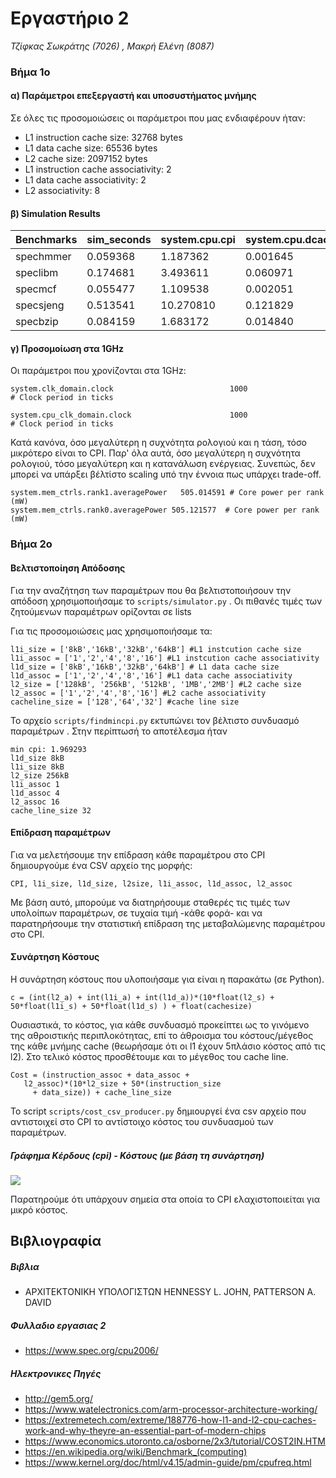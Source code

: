 
# Εργαστήριο 2
 *Τζίφκας Σωκράτης (7026) , Μακρή Ελένη (8087)*

 ### Βήμα 1ο

 #### α) Παράμετροι επεξεργαστή και υποσυστήματος μνήμης

  Σε όλες τις προσομοιώσεις οι παράμετροι που μας ενδιαφέρουν ήταν:

*  L1 instruction cache size: 32768 bytes
*  L1 data cache size: 65536 bytes
* L2 cache size: 2097152 bytes
* L1 instruction cache associativity: 2
* L1 data cache associativity: 2
* L2 associativity: 8

#### β) Simulation Results

| Benchmarks |	sim_seconds |	system.cpu.cpi |	system.cpu.dcache.overall_miss_rate::total |	system.cpu.icache.overall_miss_rate::total |	system.l2.overall_miss_rate::total |
| --- | --- | --- | --- | --- | --- |
spechmmer |	0.059368	| 1.187362	| 0.001645 | 	0.000205	| 0.082246 |
speclibm	| 0.174681 |	3.493611	| 0.060971 |	0.000099	| 0.999927 |
specmcf |	0.055477	| 1.109538	| 0.002051	| 0.000037	| 0.724040 |
specsjeng | 	0.513541 |	10.270810 |	0.121829 |	0.000020	| 0.999979 |
specbzip |	0.084159	| 1.683172 |	0.014840 | 	0.000074	| 0.281708 |


#### γ) Προσομοίωση στα 1GHz

Οι παράμετροι που χρονίζονται στα 1GHz:

```
system.clk_domain.clock                          1000                       # Clock period in ticks

system.cpu_clk_domain.clock                      1000                       # Clock period in ticks
```

Κατά κανόνα, όσο μεγαλύτερη η συχνότητα ρολογιού και η τάση, τόσο μικρότερο είναι το CPI. Παρ' όλα αυτά, όσο μεγαλύτερη η συχνότητα ρολογιού, τόσο μεγαλύτερη και η κατανάλωση ενέργειας. Συνεπώς, δεν μπορεί να υπάρξει βέλτίστο scaling υπό την έννοια πως υπάρχει trade-off.


```
system.mem_ctrls.rank1.averagePower   505.014591 # Core power per rank (mW)
system.mem_ctrls.rank0.averagePower 505.121577  # Core power per rank (mW)

```

### Βήμα 2ο

#### Βελτιστοποίηση Απόδοσης

Για την αναζήτηση των παραμέτρων που θα βελτιστοποιήσουν την απόδοση χρησιμοποιήσαμε το `scripts/simulator.py` . Οι πιθανές τιμές των ζητούμενων παραμέτρων ορίζονται σε lists

Για τις προσομοιώσεις μας χρησιμοποιήσαμε τα:
```
l1i_size = ['8kB','16kB','32kB','64kB'] #L1 instcution cache size
l1i_assoc = ['1','2','4','8','16'] #L1 instcution cache associativity
l1d_size = ['8kB','16kB','32kB','64kB'] # L1 data cache size
l1d_assoc = ['1','2','4','8','16'] #L1 data cache associativity
l2_size = ['128kB', '256kB', '512kB', '1MB','2MB'] #L2 cache size
l2_assoc = ['1','2','4','8','16'] #L2 cache associativity
cacheline_size = ['128','64','32'] #cache line size
```

Το αρχείο `scripts/findmincpi.py` εκτυπώνει τον βέλτιστο συνδυασμό παραμέτρων . Στην περίπτωσή το αποτέλεσμα ήταν

```
min cpi: 1.969293
l1d_size 8kB
l1i_size 8kB
l2_size 256kB
l1i_assoc 1
l1d_assoc 4
l2_assoc 16
cache_line_size 32
```

#### Επίδραση παραμέτρων

Για να μελετήσουμε την επίδραση κάθε παραμέτρου στο CPI δημιουργούμε ένα CSV αρχείο της μορφής:

```
CPI, l1i_size, l1d_size, l2size, l1i_assoc, l1d_assoc, l2_assoc
```

Με βάση αυτό, μπορούμε να διατηρήσουμε σταθερές τις τιμές των υπολοίπων παραμέτρων, σε τυχαία τιμή -κάθε φορά- και να παρατηρήσουμε την στατιστική επίδραση της μεταβαλώμενης παραμέτρου στο CPI.




#### Συνάρτηση Κόστους

Η συνάρτηση κόστους που υλοποιήσαμε για είναι η παρακάτω (σε Python).
```
c = (int(l2_a) + int(l1i_a) + int(l1d_a))*(10*float(l2_s) + 50*float(l1i_s) + 50*float(l1d_s) ) + float(cachesize)
```

Ουσιαστικά, το κόστος, για κάθε συνδυασμό προκείπτει ως το γινόμενο της αθροιστικής περιπλοκότητας, επί το άθροισμα του κόστους/μέγεθος της κάθε μνήμης cache (θεωρήσαμε ότι οι l1 έχουν 5πλάσιο κόστος από τις l2). Στο τελικό κόστος προσθέτουμε και το μέγεθος του cache line.


```
Cost = (instruction_assoc + data_assoc +
   l2_assoc)*(10*l2_size + 50*(instruction_size
     + data_size)) + cache_line_size
```

Το script `scripts/cost_csv_producer.py` δημιουργεί ένα csv αρχείο που αντιστοιχεί στο CPI το αντίστοιχο κόστος του συνδυασμού των παραμέτρων.

##### Γράφημα Κέρδους (cpi) - Κόστους (με βάση τη συνάρτηση)
<img src="cpi_cost.png">

Παρατηρούμε ότι υπάρχουν σημεία στα οποία το CPI ελαχιστοποιείται για μικρό κόστος.

## Βιβλιογραφία

##### Bιβλια
* ΑΡΧΙΤΕΚΤΟΝΙΚΗ ΥΠΟΛΟΓΙΣΤΩΝ
HENNESSY L. JOHN, PATTERSON A. DAVID

##### Φυλλαδιο εργασιας 2
* https://www.spec.org/cpu2006/

##### Ηλεκτρονικες Πηγές
* http://gem5.org/
* https://www.watelectronics.com/arm-processor-architecture-working/
* https://extremetech.com/extreme/188776-how-l1-and-l2-cpu-caches-work-and-why-theyre-an-essential-part-of-modern-chips
* https://www.economics.utoronto.ca/osborne/2x3/tutorial/COST2IN.HTM
* https://en.wikipedia.org/wiki/Benchmark_(computing)
* https://www.kernel.org/doc/html/v4.15/admin-guide/pm/cpufreq.html
